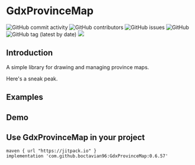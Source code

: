 # GdxProvinceMap

![GitHub commit activity](https://img.shields.io/github/commit-activity/m/boctavian96/GdxProvinceMap)
![GitHub contributors](https://img.shields.io/github/contributors/boctavian96/GdxProvinceMap)
![GitHub issues](https://img.shields.io/github/issues-raw/boctavian96/GdxProvinceMap)
![GitHub](https://img.shields.io/github/license/boctavian96/GdxProvinceMap)
![GitHub tag (latest by date)](https://img.shields.io/github/v/tag/boctavian96/GdxProvinceMap?label=version)
[![](https://jitpack.io/v/boctavian96/GdxProvinceMap.svg)](https://jitpack.io/#boctavian96/GdxProvinceMap)

## Introduction
A simple library for drawing and managing province maps.

Here's a sneak peak.

## Examples

## Demo

## Use GdxProvinceMap in your project

```
maven { url "https://jitpack.io" }
implementation 'com.github.boctavian96:GdxProvinceMap:0.6.57'
```
